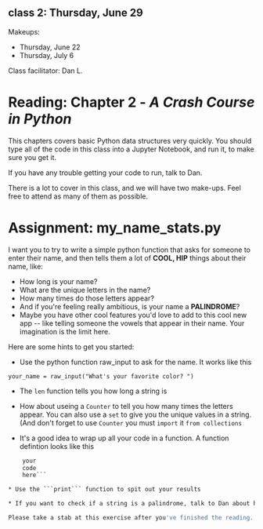 ## class 2: Thursday, June 29

Makeups:
* Thursday, June 22
* Thursday, July 6

Class facilitator: Dan L.

# Reading: Chapter 2 - *A Crash Course in Python*

This chapters covers basic Python data structures very quickly. You should type all of the code in this class into a Jupyter Notebook, and run it, to make sure you get it. 

If you have any trouble getting your code to run, talk to Dan. 

There is a lot to cover in this class, and we will have two make-ups. Feel free to attend as many of them as possible. 

# Assignment: my_name_stats.py

I want you to try to write a simple python function that asks for someone to enter their name, and then tells them a lot of **COOL, HIP** things about their name, like:
* How long is your name?
* What are the unique letters in the name?
* How many times do those letters appear?
* And if you're feeling really ambitious, is your name a **PALINDROME**?
* Maybe you have other cool features you'd love to add to this cool new app -- like telling someone the vowels that appear in their name. Your imagination is the limit here.

Here are some hints to get you started: 
* Use the python function raw_input to ask for the name. It works like this

```your_name = raw_input("What's your favorite color? ") ```

* The ```len``` function tells you how long a string is

* How about useing a ```Counter``` to tell you how many times the letters appear. You can also use a ```set``` to give you the unique values in a string. (And don't forget to use ```Counter``` you must ```import``` it ```from collections```

* It's a good idea to wrap up all your code in a function. A function defintion looks like this

```def my_name_stats():
    your
    code
    here```

* Use the ```print``` function to spit out your results

* If you want to check if a string is a palindrome, talk to Dan about how to write a recursive function 

Please take a stab at this exercise after you've finished the reading. If you get stuck or have any problems, feel free to bring it up in class -- it will be helpful to work through the problems. 
